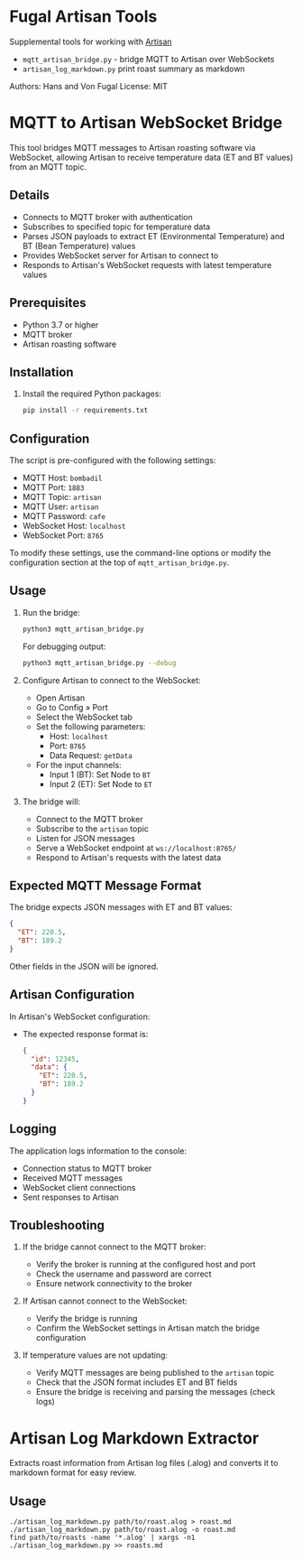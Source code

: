 # Fugal Artisan Tools
Supplemental tools for working with [Artisan](https://artisan-scope.org/)

- `mqtt_artisan_bridge.py` - bridge MQTT to Artisan over WebSockets
- `artisan_log_markdown.py` print roast summary as markdown

Authors: Hans and Von Fugal
License: MIT

# MQTT to Artisan WebSocket Bridge

This tool bridges MQTT messages to Artisan roasting software via WebSocket, allowing Artisan to receive temperature data (ET and BT values) from an MQTT topic.

## Details

- Connects to MQTT broker with authentication
- Subscribes to specified topic for temperature data
- Parses JSON payloads to extract ET (Environmental Temperature) and BT (Bean Temperature) values
- Provides WebSocket server for Artisan to connect to
- Responds to Artisan's WebSocket requests with latest temperature values

## Prerequisites

- Python 3.7 or higher
- MQTT broker
- Artisan roasting software

## Installation

1. Install the required Python packages:
   ```bash
   pip install -r requirements.txt
   ```

## Configuration

The script is pre-configured with the following settings:
- MQTT Host: `bombadil`
- MQTT Port: `1883`
- MQTT Topic: `artisan`
- MQTT User: `artisan`
- MQTT Password: `cafe`
- WebSocket Host: `localhost`
- WebSocket Port: `8765`

To modify these settings, use the command-line options or modify the configuration section at the top of `mqtt_artisan_bridge.py`.

## Usage

1. Run the bridge:
   ```bash
   python3 mqtt_artisan_bridge.py
   ```
   
   For debugging output:
   ```bash
   python3 mqtt_artisan_bridge.py --debug
   ```

2. Configure Artisan to connect to the WebSocket:
   - Open Artisan
   - Go to Config » Port
   - Select the WebSocket tab
   - Set the following parameters:
     - Host: `localhost`
     - Port: `8765`
     - Data Request: `getData`
   - For the input channels:
     - Input 1 (BT): Set Node to `BT`
     - Input 2 (ET): Set Node to `ET`

3. The bridge will:
   - Connect to the MQTT broker
   - Subscribe to the `artisan` topic
   - Listen for JSON messages
   - Serve a WebSocket endpoint at `ws://localhost:8765/`
   - Respond to Artisan's requests with the latest data

## Expected MQTT Message Format

The bridge expects JSON messages with ET and BT values:

```json
{
  "ET": 220.5,
  "BT": 189.2
}
```

Other fields in the JSON will be ignored.

## Artisan Configuration

In Artisan's WebSocket configuration:
- The expected response format is:
  ```json
  {
    "id": 12345,
    "data": {
      "ET": 220.5,
      "BT": 189.2
    }
  }
  ```

## Logging

The application logs information to the console:
- Connection status to MQTT broker
- Received MQTT messages
- WebSocket client connections
- Sent responses to Artisan

## Troubleshooting

1. If the bridge cannot connect to the MQTT broker:
   - Verify the broker is running at the configured host and port
   - Check the username and password are correct
   - Ensure network connectivity to the broker

2. If Artisan cannot connect to the WebSocket:
   - Verify the bridge is running
   - Confirm the WebSocket settings in Artisan match the bridge configuration

3. If temperature values are not updating:
   - Verify MQTT messages are being published to the `artisan` topic
   - Check that the JSON format includes ET and BT fields
   - Ensure the bridge is receiving and parsing the messages (check logs)

# Artisan Log Markdown Extractor

Extracts roast information from Artisan log files (.alog) and converts it to markdown format for easy review.

## Usage
```
./artisan_log_markdown.py path/to/roast.alog > roast.md
./artisan_log_markdown.py path/to/roast.alog -o roast.md
find path/to/roasts -name '*.alog' | xargs -n1 ./artisan_log_markdown.py >> roasts.md
```